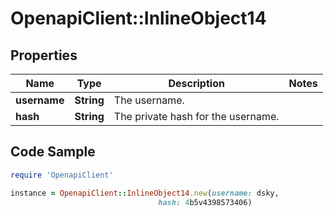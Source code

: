 # OpenapiClient::InlineObject14

## Properties

Name | Type | Description | Notes
------------ | ------------- | ------------- | -------------
**username** | **String** | The username. | 
**hash** | **String** | The private hash for the username. | 

## Code Sample

```ruby
require 'OpenapiClient'

instance = OpenapiClient::InlineObject14.new(username: dsky,
                                 hash: 4b5v4398573406)
```


